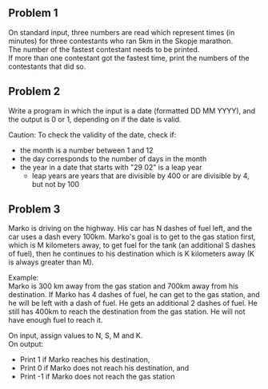 ## Problem 1
On standard input, three numbers are read which represent times (in minutes) for 
three contestants who ran 5km in the Skopje marathon. \
The number of the fastest contestant needs to be printed. \
If more than one contestant got the fastest time, print the numbers of the contestants that did so.
## Problem 2
Write a program in which the input is a date (formatted DD MM YYYY), and the output is 0 or 1,
depending on if the date is valid.

Caution: To check the validity of the date, check if:
- the month is a number between 1 and 12
- the day corresponds to the number of days in the month
- the year in a date that starts with "29 02" is a leap year
  - leap years are years that are divisible by 400 or are divisible by 4, but not by 100
## Problem 3
Marko is driving on the highway. His car has N dashes of fuel left, and the car uses a dash every 100km.
Marko's goal is to get to the gas station first, which is M kilometers away, to get fuel for the tank
(an additional S dashes of fuel),
then he continues to his destination which is K kilometers away (K is always greater than M).

Example: \
Marko is 300 km away from the gas station and 700km away from his destination.
If Marko has 4 dashes of fuel, he can get to the gas station, and he will be left with a dash of fuel.
He gets an additional 2 dashes of fuel.
He still has 400km to reach the destination from the gas station. He will not have enough fuel to reach it.

On input, assign values to N, S, M and K. \
On output:
- Print 1 if Marko reaches his destination,
- Print 0 if Marko does not reach his destination, and
- Print -1 if Marko does not reach the gas station

